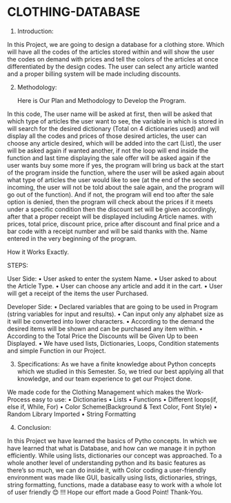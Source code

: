 # CLOTHING-DATABASE
1.	Introduction:

In this Project, we are going to design a database for a clothing store. Which will have all the codes of the articles stored within and will show the user the codes on demand with prices and tell the colors of the articles at once differentiated by the design codes. The user can select any article wanted and a proper billing system will be made including discounts.

2.	Methodology:

      Here is Our Plan and Methodology to Develop the Program.


In this code, The user name will be asked at first, then will be asked that which type of articles the user want to see, the variable in which is stored in will search for the desired dictionary (Total on 4 dictionaries used) and will display all the codes and prices of those desired articles, the user can choose any article desired, which will be added into the cart (List), the user will be asked again if wanted another, if not the loop will end inside the function and last time displaying the sale offer will be asked again if the user wants buy some more if yes, the program will bring us back at the start of the program inside the function, where the user will be asked again about what type of articles the user would like to see (at the end of the second incoming, the user will not be told about the sale again, and the program will go out of the function). And if not, the program will end too after the sale option is denied, then the program will check about the prices if it meets under a specific condition then the discount set will be given accordingly, after that a proper receipt will be displayed including Article names. with prices, total price, discount price, price after discount and final price and a bar code with a receipt number and will be said thanks with the. Name entered in the very beginning of the program.

How it Works Exactly.

STEPS:

User Side:
•	User asked to enter the system Name.
•	User asked to about the Article Type.
•	User can choose any article and add it in the cart.
•	User will get a receipt of the items the user Purchased.

Developer Side:
•	Declared variables that are going to be used in Program (string variables for input and results).
•	Can input only any alphabet size as it will be converted into lower characters.
•	According to the demand the desired items will be shown and can be purchased any item within.
•	According to the Total Price the Discounts will be Given Up to been Displayed.
•	We have used lists, Dictionaries, Loops, Condition statements and simple Function in our Project.



3.	Specifications:
As we have a finite knowledge about Python concepts which we studied in this Semester. So, we tried our best applying all that knowledge, and our team experience to get our Project done.

We made code for the Clothing Management which makes the Work-Process easy to use:
•	Dictionaries 
•	Lists
•	Functions
•	Different loops(if, else if, While, For)
•	Color Scheme(Background & Text Color, Font Style)
•	Random Library Imported
•	String Formatting

4.	Conclusion:

In this Project we have learned the basics of Pytho concepts. In which  we have learned that what is Database, and how can we manage it in python efficiently. While using lists, dictionaries our concept was approached. To a whole another level of understanding python and its basic features as there’s so much, we can do inside it, with Color coding a user-friendly environment was made like GUI, basically using lists, dictionaries, strings, string formatting, functions, made a database easy to work with a whole lot of user friendly 😊 !!!
Hope our effort made a Good Point!
Thank-You.

